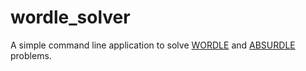 # wordle_solver
A simple command line application to solve [WORDLE](https://www.powerlanguage.co.uk/wordle/) and [ABSURDLE](https://qntm.org/files/wordle/index.html) problems.
